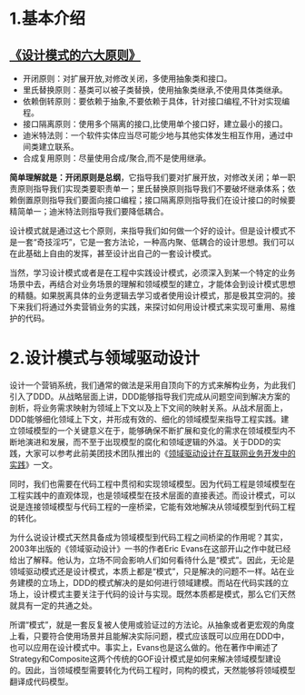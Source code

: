 # 1.基本介绍

## [《设计模式的六大原则》](https://blog.csdn.net/q291611265/article/details/48465113)

* 开闭原则：对扩展开放,对修改关闭，多使用抽象类和接口。
* 里氏替换原则：基类可以被子类替换，使用抽象类继承,不使用具体类继承。
* 依赖倒转原则：要依赖于抽象,不要依赖于具体，针对接口编程,不针对实现编程。
* 接口隔离原则：使用多个隔离的接口,比使用单个接口好，建立最小的接口。
* 迪米特法则：一个软件实体应当尽可能少地与其他实体发生相互作用，通过中间类建立联系。
* 合成复用原则：尽量使用合成/聚合,而不是使用继承。

**简单理解就是：开闭原则是总纲**，它指导我们要对扩展开放，对修改关闭；单一职责原则指导我们实现类要职责单一；里氏替换原则指导我们不要破坏继承体系；依赖倒置原则指导我们要面向接口编程；接口隔离原则指导我们在设计接口的时候要精简单一；迪米特法则指导我们要降低耦合。

设计模式就是通过这七个原则，来指导我们如何做一个好的设计。但是设计模式不是一套“奇技淫巧”，它是一套方法论，一种高内聚、低耦合的设计思想。我们可以在此基础上自由的发挥，甚至设计出自己的一套设计模式。

当然，学习设计模式或者是在工程中实践设计模式，必须深入到某一个特定的业务场景中去，再结合对业务场景的理解和领域模型的建立，才能体会到设计模式思想的精髓。如果脱离具体的业务逻辑去学习或者使用设计模式，那是极其空洞的。接下来我们将通过外卖营销业务的实践，来探讨如何用设计模式来实现可重用、易维护的代码。

# 2.**设计模式与领域驱动设计**

设计一个营销系统，我们通常的做法是采用自顶向下的方式来解构业务，为此我们引入了DDD。从战略层面上讲，DDD能够指导我们完成从问题空间到解决方案的剖析，将业务需求映射为领域上下文以及上下文间的映射关系。从战术层面上，DDD能够细化领域上下文，并形成有效的、细化的领域模型来指导工程实践。建立领域模型的一个关键意义在于，能够确保不断扩展和变化的需求在领域模型内不断地演进和发展，而不至于出现模型的腐化和领域逻辑的外溢。关于DDD的实践，大家可以参考此前美团技术团队推出的《[领域驱动设计在互联网业务开发中的实践](http://mp.weixin.qq.com/s?__biz=MjM5NjQ5MTI5OA==&mid=2651747236&idx=1&sn=baf67052ec1961c3c6de1af26fba9b22&chksm=bd12aae98a6523ff90b3461d00fee548554fdeb2112b541de87d0c59dea45bc60d2f5211d6a6&scene=21#wechat_redirect)》一文。

同时，我们也需要在代码工程中贯彻和实现领域模型。因为代码工程是领域模型在工程实践中的直观体现，也是领域模型在技术层面的直接表述。而设计模式，可以说是连接领域模型与代码工程的一座桥梁，它能有效地解决从领域模型到代码工程的转化。

为什么说设计模式天然具备成为领域模型到代码工程之间桥梁的作用呢？其实，2003年出版的《领域驱动设计》一书的作者Eric Evans在这部开山之作中就已经给出了解释。他认为，立场不同会影响人们如何看待什么是“模式”。因此，无论是领域驱动模式还是设计模式，本质上都是“模式”，只是解决的问题不一样。站在业务建模的立场上，DDD的模式解决的是如何进行领域建模。而站在代码实践的立场上，设计模式主要关注于代码的设计与实现。既然本质都是模式，那么它们天然就具有一定的共通之处。

所谓“模式”，就是一套反复被人使用或验证过的方法论。从抽象或者更宏观的角度上看，只要符合使用场景并且能解决实际问题，模式应该既可以应用在DDD中，也可以应用在设计模式中。事实上，Evans也是这么做的。他在著作中阐述了Strategy和Composite这两个传统的GOF设计模式是如何来解决领域模型建设的。因此，当领域模型需要转化为代码工程时，同构的模式，天然能够将领域模型翻译成代码模型。

